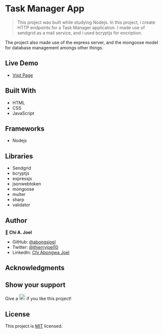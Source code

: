 
# Task Manager App

> This project was built while studying Nodejs. In this project, i create HTTP endpoints for a Task Manager application. I made use of sendgrid as a mail service, and i used bcryptjs for encription.

The project also made use of the express server, and the mongoose model for database management amongs other things.


## Live Demo 

- [Visit Page](https://tjoel-task-manager.herokuapp.com/)

## Built With

- HTML
- CSS
- JavaScript

## Frameworks

- Nodejs

## Libraries

- Sendgrid
- bcryptjs
- expressjs
- jsonwebtoken
- mongoose
- multer
- sharp
- validator

## Author

👤 **Chi A. Joel**

- GitHub: [@abongsjoel](https://github.com/abongsjoel)
- Twitter: [@thierryjoel10](https://twitter.com/ThierryJoel10)
- LinkedIn: [Chi Abongwa Joel](https://www.linkedin.com/in/chi-abongwa-joel-b4285a97/)

## Acknowledgments


## Show your support
<p> Give a 
  <g-emoji class="g-emoji" alias="star" fallback-src="https://github.githubassets.com/images/icons/emoji/unicode/2b50.png"><img class="emoji" alt="star" height="20" width="20" src="https://github.githubassets.com/images/icons/emoji/unicode/2b50.png"></g-emoji>
  if you like this project!</p>

## License
  <p>This project is <a href="../main/LICENSE">MIT</a> licensed.</p>


